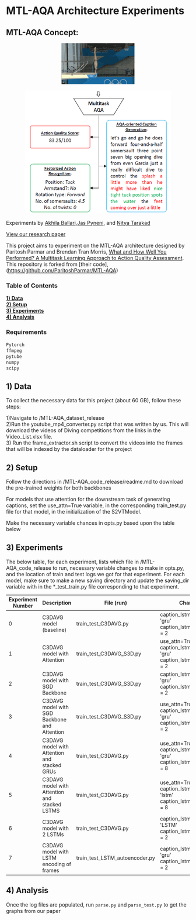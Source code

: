 
# MTL-AQA Architecture Experiments

## MTL-AQA Concept:

<p align="center"> <img src="diving_sample.gif?raw=true" alt="diving_video" width="200"/> </p>
<p align="center"> <img src="mtlaqa_concept.png?raw=true" alt="mtl_net" width="400"/> </p>


Experiments by [Akhila Ballari](https://github.com/aballari9),[Jas Pyneni](https://github.com/jpyneni3), and [Nitya Tarakad](https://github.com/nitarakad)

[View our research paper](research_paper.pdf)

This project aims to experiment on the MTL-AQA architecture designed by Paritosh Parmar and Brendan Tran Morris, [What and How Well You Performed? A Multitask Learning Approach to Action Quality Assessment](https://arxiv.org/abs/1904.04346). This repository is forked from [their code],(https://github.com/ParitoshParmar/MTL-AQA)



### Table of Contents
**[1) Data](#1-data-collection)**<br>
**[2) Setup](#2-setup)**<br>
**[3) Experiments](#3-experiments)**<br>
**[4) Analysis](#4-analysis)**<br>

### Requirements

```
Pytorch
ffmpeg
pytube
numpy
scipy
```
## 1) Data
To collect the necessary data for this project (about 60 GB), follow these steps:

1)Navigate to /MTL-AQA_dataset_release  
2)Run the youtube_mp4_converter.py script that was written by us. This will download the videos of Diving competitions from the links in the Video_List.xlsx file.  
3) Run the frame_extractor.sh script to convert the videos into the frames that will be indexed by the dataloader for the project  

## 2) Setup
Follow the directions in /MTL-AQA_code_release/readme.md to download the pre-trained weights for both backbones   

For models that use attention for the downstream task of generating captions, set the use_attn=True variable, in the corresponding train_test.py file for that model, in the initialization of the S2VTModel.  

Make the necessary variable chances in opts.py based upon the table below  

## 3) Experiments
The below table, for each experiment, lists which file in /MTL-AQA_code_release to run, necessary variable changes to make in opts.py,  and the location of train and test logs we got for that experiment. For each model, make sure to make a new saving directory and update the saving_dir variable with in the *_test_train.py file corresponding to that experiment.

|  Experiment Number |  Description | File (run) | Changes | Train Log |   Test Log |
|---|---|---|---| ---| ---|
| 0 | C3DAVG model (baseline)  | train_test_C3DAVG.py | caption_lstm_cell_type = 'gru'   caption_lstm_num_layers = 2 |c3davg_train_logging_file_1.txt | c3davg_test_logging_file_1.txt  |
| 1 | C3DAVG model with Attention  |  train_test_C3DAVG_S3D.py | use_attn=True caption_lstm_cell_type = 'gru'   caption_lstm_num_layers = 2 | c3d_attn_train_logging_file_1.txt | c3d_attn_test_logging_file_1.txt  |
| 2 | C3DAVG model with SGD Backbone  |  train_test_C3DAVG_S3D.py | caption_lstm_cell_type = 'gru'   caption_lstm_num_layers = 2 | train_logging_file_1.txt | test_logging_file_1.txt  |
| 3 | C3DAVG model with SGD Backbone and Attention  | train_test_C3DAVG_S3D.py | use_attn=True caption_lstm_cell_type = 'gru'   caption_lstm_num_layers = 2 | s3d_attn_train_logging_file_1.txt   | s3d_attn_test_logging_file_1.txt  |
| 4 | C3DAVG model with Attention and stacked GRUs |  train_test_C3DAVG.py | use_attn=True caption_lstm_cell_type = 'gru'   caption_lstm_num_layers = 8 | c3davg_8_gru_attn_train_logging_file_1.txt | c3davg_8_gru_attn_test_logging_file_1.txt  |
| 5 | C3DAVG model with Attention and stacked LSTMS |  train_test_C3DAVG.py | use_attn=True caption_lstm_cell_type = 'lstm'   caption_lstm_num_layers = 8 | c3davg_8_lstm_attn_train_logging_file_1.txt | c3davg_8_lstm_attn_test_logging_file_1.txt  |
| 6 | C3DAVG model with 2 LSTMs |  train_test_C3DAVG.py | caption_lstm_cell_type = 'LSTM'   caption_lstm_num_layers = 2 |  | |
| 7 | C3DAVG model with LSTM encoding of frames |  train_test_LSTM_autoencoder.py | caption_lstm_cell_type = 'gru'   caption_lstm_num_layers = 2 |  | |

## 4) Analysis
Once the log files are populated, run ```parse.py``` and ```parse_test.py``` to get the graphs from our paper
